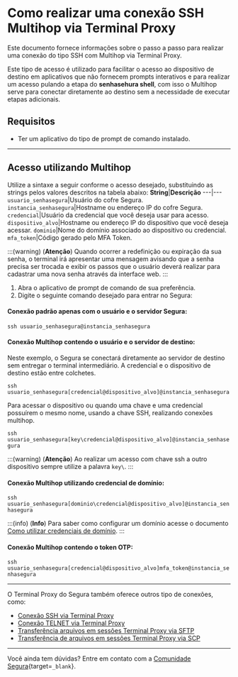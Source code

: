 # Como realizar uma conexão SSH Multihop via Terminal Proxy

Este documento fornece informações sobre o passo a passo para realizar uma conexão do tipo SSH com Multihop via Terminal Proxy.

Este tipo de acesso é utilizado para facilitar o acesso ao dispositivo de destino em aplicativos que não fornecem prompts interativos e para realizar um acesso pulando a etapa do **senhasehura shell**, com isso o Multihop serve para conectar diretamente ao destino sem a necessidade de executar etapas adicionais.

## Requisitos

* Ter um aplicativo do tipo de prompt de comando instalado.

---
## Acesso utilizando Multihop
Utilize a sintaxe a seguir conforme o acesso desejado, substituindo as strings pelos valores descritos na tabela abaixo:
**String**|**Descrição**
---|---
`usuario_senhasegura`|Usuário do cofre Segura.
`instancia_senhasegura`|Hostname ou endereço IP do cofre Segura.
`credencial`|Usuário da credencial que você deseja usar para acesso.
`dispositivo_alvo`|Hostname ou endereço IP do dispositivo que você deseja acessar.
`dominio`|Nome do domínio associado ao dispositivo ou credencial.
`mfa_token`|Código gerado pelo MFA Token.

:::(warning) (**Atenção**)
Quando ocorrer a redefinição ou expiração da sua senha, o terminal irá apresentar uma mensagem avisando que a senha precisa ser trocada e exibir os passos que o usuário deverá realizar para cadastrar uma nova senha através da interface web.
:::

1. Abra o aplicativo de prompt de comando de sua preferência.
2. Digite o seguinte comando desejado para entrar no Segura:

#### Conexão padrão apenas com o usuário e o servidor Segura:
`ssh usuario_senhasegura@instancia_senhasegura`

#### Conexão Multihop contendo o usuário e o servidor de destino:
Neste exemplo, o Segura se conectará diretamente ao servidor de destino sem entregar o terminal intermediário. A credencial e o dispositivo de destino estão entre colchetes.

`ssh usuario_senhasegura[credencial@dispositivo_alvo]@instancia_senhasegura`

Para acessar o dispositivo ou quando uma chave e uma credencial possuírem o mesmo nome, usando a chave SSH, realizando conexões multihop.

`ssh usuario_senhasegura[key\credencial@dispositivo_alvo]@instancia_senhasegura`

:::(warning) (**Atenção**)
Ao realizar um acesso com chave ssh a outro dispositivo sempre utilize a palavra `key\`.
:::

#### Conexão Multihop utilizando credencial de domínio:

`ssh usuario_senhasegura[dominio\credencial@dispositivo_alvo]@instancia_senhasegura`

:::(info) (**Info**)
Para saber como configurar um domínio acesse o documento [Como utilizar credenciais de domínio](/v4/docs/pt/pam-how-to-use-domain-credentials).
:::

#### Conexão Multihop contendo o token OTP:
`ssh usuario_senhasegura[credencial@dispositivo_alvo]mfa_token@instancia_senhasegura`

---
O Terminal Proxy do Segura também oferece outros tipo de conexões, como:

* [Conexão SSH via Terminal Proxy](/v4/docs/pt/pam-session-how-to-make-an-ssh-connection-via-terminal-proxy)
* [Conexão TELNET via Terminal Proxy](/v4/docs/pt/pam-session-how-to-make-a-telnet-connection-via-terminal-proxy)
* [Transferência arquivos em sessões Terminal Proxy via SFTP](/v4/docs/pt/pam-session-how-to-transfer-a-file-in-terminal-proxy-sessions-using-sftp)
* [Transferência de arquivos em sessões Terminal Proxy via SCP](/v4/docs/pt/pam-session-how-to-transfer-a-file-in-terminal-proxy-sessions-using-scp)

---
Você ainda tem dúvidas? Entre em contato com a [Comunidade Segura](https://community.Segura.io/){target=`_blank`}.